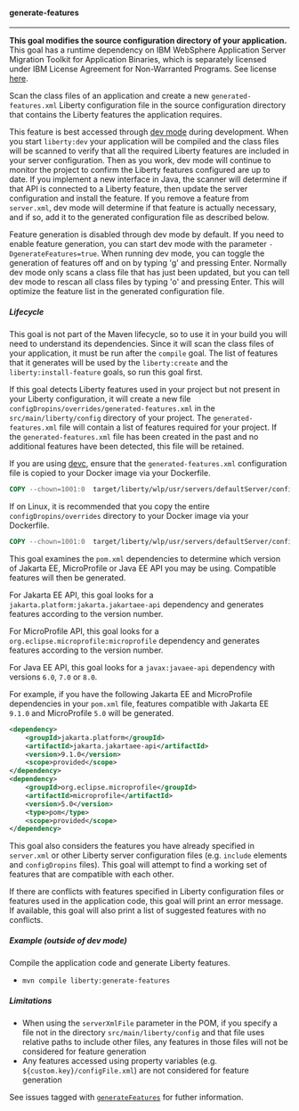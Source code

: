 #### generate-features
---

**This goal modifies the source configuration directory of your application.** This goal has a runtime dependency on IBM WebSphere Application Server Migration Toolkit for Application Binaries, which is separately licensed under  IBM License Agreement for Non-Warranted Programs. See license [here](https://public.dhe.ibm.com/ibmdl/export/pub/software/websphere/wasdev/license/wamt).

Scan the class files of an application and create a new `generated-features.xml` Liberty configuration file in the source configuration directory that contains the Liberty features the application requires.

This feature is best accessed through [dev mode](dev.md) during development. When you start `liberty:dev` your application will be compiled and the class files will be scanned to verify that all the required Liberty features are included in your server configuration. Then as you work, dev mode will continue to monitor the project to confirm the Liberty features configured are up to date. If you implement a new interface in Java, the scanner will determine if that API is connected to a Liberty feature, then update the server configuration and install the feature. If you remove a feature from `server.xml`, dev mode will determine if that feature is actually necessary, and if so, add it to the generated configuration file as described below.

Feature generation is disabled through dev mode by default. If you need to enable feature generation, you can start dev mode with the parameter `-DgenerateFeatures=true`. When running dev mode, you can toggle the generation of features off and on by typing 'g' and pressing Enter. Normally dev mode only scans a class file that has just been updated, but you can tell dev mode to rescan all class files by typing 'o' and pressing Enter. This will optimize the feature list in the generated configuration file.

##### Lifecycle

This goal is not part of the Maven lifecycle, so to use it in your build you will need to understand its dependencies. Since it will scan the class files of your application, it must be run after the `compile` goal. The list of features that it generates will be used by the `liberty:create` and the `liberty:install-feature` goals, so run this goal first.

If this goal detects Liberty features used in your project but not present in your Liberty configuration, it will create a new file `configDropins/overrides/generated-features.xml` in the `src/main/liberty/config` directory of your project. The `generated-features.xml` file will contain a list of features required for your project. If the `generated-features.xml` file has been created in the past and no additional features have been detected, this file will be retained.

If you are using [devc](dev.md#devc-container-mode), ensure that the `generated-features.xml` configuration file is copied to your Docker image via your Dockerfile.
```dockerfile
COPY --chown=1001:0  target/liberty/wlp/usr/servers/defaultServer/configDropins/overrides/generated-features.xml /config/configDropins/overrides/
```
If on Linux, it is recommended that you copy the entire `configDropins/overrides` directory to your Docker image via your Dockerfile.
```dockerfile
COPY --chown=1001:0  target/liberty/wlp/usr/servers/defaultServer/configDropins/overrides /config/configDropins/overrides
```

This goal examines the `pom.xml` dependencies to determine which version of Jakarta EE, MicroProfile or Java EE API you may be using. Compatible features will then be generated. 

For Jakarta EE API, this goal looks for a `jakarta.platform:jakarta.jakartaee-api` dependency and generates features according to the version number.

For MicroProfile API, this goal looks for a `org.eclipse.microprofile:microprofile` dependency and generates features according to the version number.

For Java EE API, this goal looks for a `javax:javaee-api` dependency with versions `6.0`, `7.0` or `8.0`. 

For example, if you have the following Jakarta EE and MicroProfile dependencies in your `pom.xml` file, features compatible with Jakarta EE `9.1.0` and MicroProfile `5.0` will be generated.
```xml
<dependency>
    <groupId>jakarta.platform</groupId>
    <artifactId>jakarta.jakartaee-api</artifactId>
    <version>9.1.0</version>
    <scope>provided</scope>
</dependency>
<dependency>
    <groupId>org.eclipse.microprofile</groupId>
    <artifactId>microprofile</artifactId>
    <version>5.0</version>
    <type>pom</type>
    <scope>provided</scope>
</dependency>
```

This goal also considers the features you have already specified in `server.xml` or other Liberty server configuration files (e.g. `include` elements and `configDropins` files). This goal will attempt to find a working set of features that are compatible with each other.

If there are conflicts with features specified in Liberty configuration files or features used in the application code, this goal will print an error message. If available, this goal will also print a list of suggested features with no conflicts.

##### Example (outside of dev mode)

Compile the application code and generate Liberty features.
* `mvn compile liberty:generate-features`

##### Limitations

* When using the `serverXmlFile` parameter in the POM, if you specify a file not in the directory `src/main/liberty/config` and that file uses relative paths to include other files, any features in those files will not be considered for feature generation
* Any features accessed using property variables (e.g. `${custom.key}/configFile.xml`) are not considered for feature generation

See issues tagged with [`generateFeatures`](https://github.com/OpenLiberty/ci.maven/issues?q=is%3Aissue+is%3Aopen+label%3AgenerateFeatures) for futher information.

